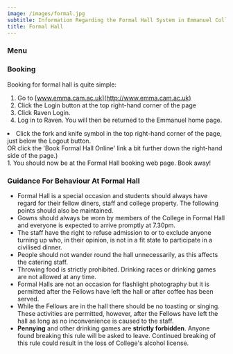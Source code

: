 ```yaml
---
image: /images/formal.jpg
subtitle: Information Regarding the Formal Hall System in Emmanuel College
title: Formal Hall
---
```


### Menu

### Booking

Booking for formal hall is quite simple:

1. Go to [www.emma.cam.ac.uk](http://www.emma.cam.ac.uk)
1. Click the Login button at the top right-hand corner of the page
1. Click Raven Login.
1. Log in to Raven. You will then be returned to the Emmanuel home page.
<li>Click the fork and knife symbol in the top right-hand corner of the page, just below the Logout button.<br/>
	    OR click the 'Book Formal Hall Online' link a bit further down the right-hand side of the page.)</li>
1. You should now be at the Formal Hall booking web page. Book away!

### Guidance For Behaviour At Formal Hall

- Formal Hall is a special occasion and students should always have regard for their fellow diners, staff and college property.  The following points should also be maintained.
- Gowns should always be worn by members of the College in Formal Hall and everyone is expected to arrive promptly at 7.30pm.
- The staff have the right to refuse admission to or to exclude anyone turning up who, in their opinion, is not in a fit state to participate in a civilised dinner.
- People should not wander round the hall unnecessarily, as this affects the catering staff.
- Throwing food is strictly prohibited.  Drinking races or drinking games are not allowed at any time.
- Formal Halls are not an occasion for flashlight photography but it is permitted after the Fellows have left the hall or after coffee has been served.
- While the Fellows are in the hall there should be no toasting or singing.  These activities are permitted, however, after the Fellows have left the hall as long as no inconvenience is caused to the staff.
- **Pennying** and other drinking games are **strictly forbidden**. Anyone found breaking this rule will be asked to leave. Continued breaking of this rule could result in the loss of College's alcohol license.